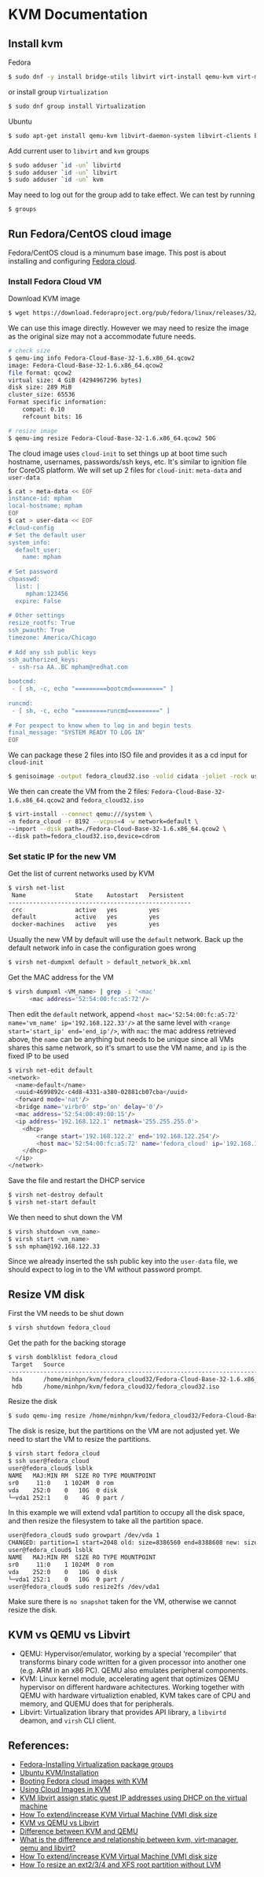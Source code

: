# KVM Documentation
## Install kvm
Fedora
```bash
$ sudo dnf -y install bridge-utils libvirt virt-install qemu-kvm virt-manager
```
or install group `Virtualization`
```bash
$ sudo dnf group install Virtualization
```
Ubuntu
```bash
$ sudo apt-get install qemu-kvm libvirt-daemon-system libvirt-clients bridge-utils virt-manager
```
Add current user to `libvirt` and `kvm` groups
```bash
$ sudo adduser `id -un` libvirtd
$ sudo adduser `id -un` libvirt
$ sudo adduser `id -un` kvm
```
May need to log out for the group add to take effect. We can test by running 
```bash
$ groups
```

## Run Fedora/CentOS cloud image
Fedora/CentOS cloud is a minumum base image. This post is about installing and configuring [Fedora cloud](https://alt.fedoraproject.org/cloud/).
### Install Fedora Cloud VM
Download KVM image
```bash
$ wget https://download.fedoraproject.org/pub/fedora/linux/releases/32/Cloud/x86_64/images/Fedora-Cloud-Base-32-1.6.x86_64.qcow2
```

We can use this image directly. However we may need to resize the image as the original size may not a accommodate future needs.
```bash
# check size
$ qemu-img info Fedora-Cloud-Base-32-1.6.x86_64.qcow2 
image: Fedora-Cloud-Base-32-1.6.x86_64.qcow2
file format: qcow2
virtual size: 4 GiB (4294967296 bytes)
disk size: 289 MiB
cluster_size: 65536
Format specific information:
    compat: 0.10
    refcount bits: 16

# resize image
$ qemu-img resize Fedora-Cloud-Base-32-1.6.x86_64.qcow2 50G
```
The cloud image uses `cloud-init` to set things up at boot time such hostname, usernames, passwords/ssh keys, etc. It's similar to ignition file for CoreOS platform. We will set up 2 files for `cloud-init`: `meta-data` and `user-data`

```bash
$ cat > meta-data << EOF
instance-id: mpham
local-hostname: mpham
EOF
$ cat > user-data << EOF
#cloud-config
# Set the default user
system_info:
  default_user:
    name: mpham
 
# Set password
chpasswd:
  list: |
     mpham:123456
  expire: False
 
# Other settings
resize_rootfs: True
ssh_pwauth: True
timezone: America/Chicago
 
# Add any ssh public keys
ssh_authorized_keys:
 - ssh-rsa AA..BC mpham@redhat.com
 
bootcmd:
 - [ sh, -c, echo "=========bootcmd=========" ]
  
runcmd:
 - [ sh, -c, echo "=========runcmd=========" ]
  
# For pexpect to know when to log in and begin tests
final_message: "SYSTEM READY TO LOG IN"
EOF
```
We can package these 2 files into ISO file and provides it as a cd input for `cloud-init`
```bash
$ genisoimage -output fedora_cloud32.iso -volid cidata -joliet -rock user-data meta-data
```
We then can create the VM from the 2 files: `Fedora-Cloud-Base-32-1.6.x86_64.qcow2` and `fedora_cloud32.iso`
```bash
$ virt-install --connect qemu:///system \
-n fedora_cloud -r 8192 --vcpus=4 -w network=default \
--import --disk path=./Fedora-Cloud-Base-32-1.6.x86_64.qcow2 \
--disk path=fedora_cloud32.iso,device=cdrom
```
### Set static IP for the new VM
Get the list of current networks used by KVM
```bash
$ virsh net-list
 Name              State    Autostart   Persistent
----------------------------------------------------
 crc               active   yes         yes
 default           active   yes         yes
 docker-machines   active   yes         yes
```
Usually the new VM by default will use the `default` network. Back up the default network info in case the configuration goes wrong
```bash
$ virsh net-dumpxml default > default_network_bk.xml
```
Get the MAC address for the VM
```bash
$ virsh dumpxml <VM_name> | grep -i '<mac'
      <mac address='52:54:00:fc:a5:72'/>
```
Then edit the `default` network, append `<host mac='52:54:00:fc:a5:72' name='vm_name' ip='192.168.122.33'/>` at the same level with `<range start='start_ip' end='end_ip'/>`,
with `mac`: the mac address retrieved above, the `name` can be anything but needs to be unique since all VMs shares this same network, so it's smart to use the VM name, and `ip` is the fixed IP to be used
```bash
$ virsh net-edit default
<network>
  <name>default</name>
  <uuid>4699892c-c4d8-4331-a380-02881cb07cba</uuid>
  <forward mode='nat'/>
  <bridge name='virbr0' stp='on' delay='0'/>
  <mac address='52:54:00:49:00:15'/>
  <ip address='192.168.122.1' netmask='255.255.255.0'>
    <dhcp>
        <range start='192.168.122.2' end='192.168.122.254'/>
        <host mac='52:54:00:fc:a5:72' name='fedora_cloud' ip='192.168.122.33'/>
    </dhcp>
  </ip>
</network>
```
Save the file and restart the DHCP service
```bash
$ virsh net-destroy default
$ virsh net-start default
```
 
We then need to shut down the VM

```bash
$ virsh shutdown <vm_name>
$ virsh start <vm_name>
$ ssh mpham@192.168.122.33
```
Since we already inserted the ssh public key into the `user-data` file, we should expect to log in to the VM without password prompt.
 
## Resize VM disk
First the VM needs to be shut down
```bash
$ virsh shutdown fedora_cloud
```
Get the path for the backing storage
```bash
$ virsh domblklist fedora_cloud 
 Target   Source
---------------------------------------------------------------------------------
 hda      /home/minhpn/kvm/fedora_cloud32/Fedora-Cloud-Base-32-1.6.x86_64.qcow2
 hdb      /home/minhpn/kvm/fedora_cloud32/fedora_cloud32.iso
```
Resize the disk
```bash
$ sudo qemu-img resize /home/minhpn/kvm/fedora_cloud32/Fedora-Cloud-Base-32-1.6.x86_64.qcow2 10G
```
The disk is resize, but the partitions on the VM are not adjusted yet. We need to start the VM to resize the partitions.
```bash
$ virsh start fedora_cloud
$ ssh user@fedora_cloud
user@fedora_cloud$ lsblk
NAME   MAJ:MIN RM  SIZE RO TYPE MOUNTPOINT
sr0     11:0    1 1024M  0 rom  
vda    252:0    0   10G  0 disk 
└─vda1 252:1    0    4G  0 part /
```
In this example we will extend vda1 partition to occupy all the disk space, and then resize the filesystem to take all the partition space.
```bash
user@fedora_cloud$ sudo growpart /dev/vda 1
CHANGED: partition=1 start=2048 old: size=8386560 end=8388608 new: size=20969439 end=20971487
user@fedora_cloud$ lsblk 
NAME   MAJ:MIN RM  SIZE RO TYPE MOUNTPOINT
sr0     11:0    1 1024M  0 rom  
vda    252:0    0   10G  0 disk 
└─vda1 252:1    0   10G  0 part /
user@fedora_cloud$ sudo resize2fs /dev/vda1
```

Make sure there is `no snapshot` taken for the VM, otherwise we cannot resize the disk.
## KVM vs QEMU vs Libvirt
- QEMU: Hypervisor/emulator, working by a special 'recompiler' that transforms binary code written for a given processor into another one (e.g. ARM in an x86 PC). QEMU also emulates peripheral components.
- KVM: Linux kernel module, accelerating agent that optimizes QEMU hypervisor on different hardware achitectures. Working together with QEMU with hardware virtualiztion enabled, KVM takes care of CPU and memory, and QUEMU does that for peripherals.
- Libvirt: Virtualization library that provides API library, a `libvirtd` deamon, and `virsh` CLI client. 
## References:
- [Fedora-Installing Virtualization package groups](https://docs.fedoraproject.org/en-US/Fedora/22/html/Virtualization_Getting_Started_Guide/ch06s02.html)
- [Ubuntu KVM/Installation](https://help.ubuntu.com/community/KVM/Installation)
- [Booting Fedora cloud images with KVM](https://blog.christophersmart.com/2016/06/17/booting-fedora-24-cloud-image-with-kvm/)
- [Using Cloud Images in KVM](https://www.theurbanpenguin.com/using-cloud-images-in-kvm/)
- [KVM libvirt assign static guest IP addresses using DHCP on the virtual machine](https://www.cyberciti.biz/faq/linux-kvm-libvirt-dnsmasq-dhcp-static-ip-address-configuration-for-guest-os/)
- [How To extend/increase KVM Virtual Machine (VM) disk size](https://computingforgeeks.com/how-to-extend-increase-kvm-virtual-machine-disk-size/)
- [KVM vs QEMU vs Libvirt](https://www.thegeekyway.com/kvm-vs-qemu-vs-libvirt/)
- [Difference between KVM and QEMU](https://serverfault.com/questions/208693/difference-between-kvm-and-qemu)
- [What is the difference and relationship between kvm, virt-manager, qemu and libvirt?](https://superuser.com/questions/1490188/what-is-the-difference-and-relationship-between-kvm-virt-manager-qemu-and-libv)
- [How To extend/increase KVM Virtual Machine (VM) disk size](https://computingforgeeks.com/how-to-extend-increase-kvm-virtual-machine-disk-size/)
- [How To resize an ext2/3/4 and XFS root partition without LVM](https://computingforgeeks.com/resize-ext-and-xfs-root-partition-without-lvm/)